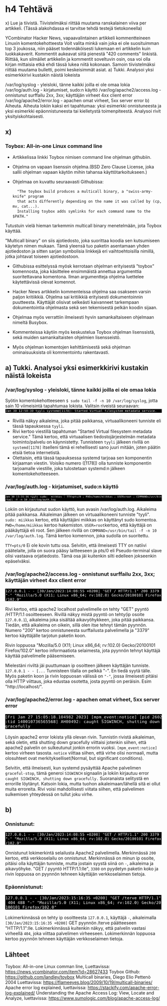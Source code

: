 # h4 Tehtävä

x) Lue ja tiivistä. Tiivistelmäksi riittää muutama ranskalainen viiva per artikkeli. (Tässä alakohdassa ei tarvitse tehdä testejä tietokoneella)

YCombinator Hacker News, vapaavalintainen artikkeli kommentteineen Linuxin komentokehotteesta
Voit valita minkä vain joka ei ole suosituimman top 3 joukossa, niin pääset todennäköisesti lukemaan eri artikkelin kuin luokkakaverit.
Kommentit aukeavat siitä pienestä "420 comments" linkistä.
Riittää, kun silmäilet artikkelin ja kommentit soveltuvin osin, osa voi olla kirjan mittaisia etkä ehdi tässä lukea niitä kokonaan. Samoin tiivistelmäksi riittää muutama bulletti, poimi keskeisimmät asiat.
a) Tukki. Analysoi yksi esimerkkirivi kustakin näistä lokeista

/var/log/syslog - yleisloki, tänne kaikki joilla ei ole omaa lokia
/var/log/auth.log - kirjatumiset, sudo:n käyttö
/var/log/apache2/access.log - onnistunut surffailu 2xx, 3xx; käyttäjän virheet 4xx client error
/var/log/apache2/error.log - apachen omat virheet, 5xx server error
b) Aiheuta. Aiheuta lokiin kaksi eri tapahtumaa: yksi esimerkki onnistuneesta ja yksi esimerkki epäonnistuneesta tai kielletystä toimenpiteestä. Analysoi rivit yksityiskohtaisesti.

## x) 

### Toybox: All-in-one Linux command line

- Artikkelissa linkki Toybox nimisen command line ohjelman githubiin.
- Ohjelma on vapaan lisenssin ohjelma.(BSD Zero Clause License, joka sallii ohjelman vapaan käytön mihin tahansa käyttötarkoitukseen.)
- Ohjelmaa on kuvattu seuraavasti Githubissa: 
    
        "The toybox build produces a multicall binary, a "swiss-army-knife" program
        that acts differently depending on the name it was called by (cp, mv, cat...).
        Installing toybox adds symlinks for each command name to the $PATH."
 
Tutustuin vielä hieman tarkemmin multicall binary menetelmään, jota Toybox käyttää. 
 
"Multicall binary" on siis ajotiedosto, joka suorittaa koodia sen kutsumiseen käytetyn nimen mukaan. Tämä yleensä tuo paketin asentamaan yhden ajotiedoston ja sitten sarjan symbolisia linkkejä eri vaihtoehtoisilla nimillä, jotka johtavat toiseen ajotiedostoon.

- Githubissa esittelyssä myösk kerrotaan ohjelman erityisestä "toybox" komennosta, joka käsittelee ensimmäistä annettua argumenttia suoritettavana komentona. Ilman argumentteja ohjelma luettelee käytettävissä olevat komennot.

- Hacker News artikkelin kommenteissa ohjelma saa osakseen varsin paljon kritiikkiä. Ohjelma sai kritiikkiä erityisesti dokumentoinnin puutteesta. Käyttäjät olisivat selkeästi kaivanneet tarkempaan dokumentointia ohjelmasta sekä sen tekemisestä pelkän koodin sijaan.
- Ohjelmaa myös verrattiin ilmeisesti hyvin samankaltaiseen ohjelmaan nimeltä Busybox.
- Kommenteissa käytiin myös keskustelua Toybox ohjelman lisenssistä, sekä muiden samankaltaisten ohjelmien lisensseistö.
- Myös ohjelman komentojen kehittämisestä sekä ohjelman ominaisuuksista oli kommentointu rakentavasti.

## a) Tukki. Analysoi yksi esimerkkirivi kustakin näistä lokeista

### /var/log/syslog - yleisloki, tänne kaikki joilla ei ole omaa lokia

Syötin komentokehotteeseen ``$ sudo tail -f -n 10 /var/log/syslog``, jotta sain 10 viimeisintä tapahtumaa lokista.
Valitsin riveistä seuraavan:
![Add file: syslog](syslog-rivi.png)

- Rivillä näkyy aikaleima, joka pitää paikkansa, virtuaalikoneeni tunniste eli tässä tapauksessa ``tyyli``. 
- Rivi kertoo viestillä tapahtuman "Started Virtual filesystem metadata service." Tämä kertoo, että virtuaalisen tiedostojärjestelmän metadata toiminto/palvelu on käynnistetty.
Tunnisteen ``tyyli`` jälkeen rivillä on ``systemd[1178]`` itselleni tämä ei rehellisesti sano juuri mitään, joten päätin etsiä tietoa internetistä. 
- Olettaisin, että tässä tapauksessa systemd tarjoaa sen komponentin kirjaaman viestin. Voisiko numero ([1178]) olla tunniste komponentin tarjoamalle viestille, joka tulostetaan systemd:n jälkeen komentokehotteeseen.  

### /var/log/auth.log - kirjatumiset, sudo:n käyttö
![Add file: Auth.log](auth.log-rivi.png)

Lokiin on kirjautunut sudon käyttö, kun avasin /var/log/auth.log. Aikaleima pitää paikkansa. Aikaleiman jälkeen on virtuaalikoneeni tunniste "tyyli". ``sudo: miikkas`` kertoo, että käyttäjäni miikkas on käyttänyt sudo komentoa. ``PWD=/home/miikkas`` kertoo hakemiston. ``USER=root``kertoo, että käyttäjä on pääkäyttäjä eli root. Sen jälkeen rivillä on ``COMMAND=/usr/bin/tail -f -n 10 /var/log/auth.log``. Tämä kertoo komennon, joka sudolla on suoritettu.

``TTY=pts/0`` Ei ole kovin tuttu osa. Selvitin, että ilmeisesti TTY on natiivi päätelaite, jolla on suora pääsy laitteeseen ja pts/0 eli Pseudo-terminal slave olisi vastaava orjatiedosto. Tämä osa jäi kuitenkin silti edelleen jokseenkin epäselväksi.

### /var/log/apache2/access.log - onnistunut surffailu 2xx, 3xx; käyttäjän virheet 4xx client error
![Add file: apache2](apache-access.png)

Rivi kertoo, että apache2 localhost palvelimelle on tehty "GET" pyyntö /HTTP/1.1 osoitteeseen. Rivillä näkyy mistä pyyntö on tehty(ip osoite ``127.0.0.1``), aikaleima joka sisältää aikavyöhykkeen, joka pitää paikkansa. Tiedän, että aikaleima on oikein, sillä olen itse tehnyt tämän pyynnön. Numero "200" kertoo onnistuneesta surffailusta palvelimella ja "3379" kertoo käyttäjälle tarjotun paketin koon. 

Rivin loppuosa "Mozilla/5.0 (X11; Linux x86_64; rv:102.0) Gecko/20100101 Firefox/102.0" kertoo informaatiota selaimesta, jota pyynnön tehnyt käyttäjä käyttää palvelimelle pääsemiseen.

Mielestäni riviltä jäi puuttumaan ip osoitteen jälkeen käyttäjän tunniste. ``127.0.0.1 - - [...`` Tunnisteen tilalla on pelkkä "-". En tiedä syytä tälle. Myös paketin koon ja rivin loppuosan välissä on ``"-"``, jossa ilmeisesti pitäisi olla HTTP viittaus, joka edustaa osotetta, josta pyyntö on peräisin. Esim "http://localhost/".

### /var/log/apache2/error.log - apachen omat virheet, 5xx server error

![Add file: apache error](apache-error.png)

Löysin apache2 error lokista yllä olevan rivin. Tunnistin rivistä aikaleiman, sekä oletin, että shutting down gracefully viittaisi jotenkin siihen, että apache2 palvelin on sulkeutunut jonkin errorin vuoksi. ``[mpm_event:notice]`` kertoo virheen tasosta. ``notice`` viittaa siihen, että virhe olisi normaali, mutta olosuhteet ovat merkitykselliset(Normal, but significant conditions).

Selvitin, että ilmeisesti, kun systemd pysäyttää Apache palvelimen ``graceful-stop``, tämä generoi ``SIGWINCH`` signaalin ja lokiin kirjautuu error ``caught SIGWINCH, shutting down gracefully.`` Suoranaista selitystä en errorille löytänyt. 
Katsoin lokia, mutta tuohon aikaleimaan/lähellä sitä ei ollut muita erroreita. Rivi voisi mahdollisesti viitata siihen, että palvelimen sulkemisen yhteydessä on tullut joku virhe. 

## b)

### Onnistunut:

![Add file: apache2](apache-access.png)

Onnistunut lokimerkintä selailusta Apache2 palvelimella. Merkinnässä ``200`` kertoo, että verkkoselailu on onnistunut. Merkinnässä on minun ip osoite, pitäisi olla käyttäjän tunniste, mutta jostain syystä siinä on ``-``,  aikaleima ja aikavyöhyke. "GET / pyyntö HTTP/1.1:lle", ``3380`` on pyydetyn paketin koko ja rivin loppuosa on pyynnön tehneen käyttäjän verkkoselaimen tietoja.

### Epäonnistunut:

![Add file: apache2 error](apache-palvelin-error.png)

Lokimerkinnässä on tehty ip osoitteesta ``127.0.0.1``, käyttäjä ``-``, aikaleimalla ``[30/Jan/2023:15:16:35 +0200]`` GET pyynnön /terve päätteeseen "HTTP/1.1":lle. Lokimerkinnässä kuitenkin näkyy, että palvelin vastasi virheellä ``404``, joka viittaa palvelimen virheeseen. Lokimerkinnän loppuosa kertoo pyynnön tehneen käyttäjän verkkoselaimen tietoja.

## Lähteet

Toybox: All-in-one Linux comman line, Luettavissa: https://news.ycombinator.com/item?id=28627433
Toybox Github: https://github.com/landley/toybox
Multicall binaries, Diego Elio Pettenò 2004 Luettavissa: https://flameeyes.blog/2009/10/19/multicall-binaries/
Apache error log explained, luettavissa: https://stackify.com/apache-error-log-explained/
Understanding the Apache Access Log: View, Locate and Analyze, luettavissa: https://www.sumologic.com/blog/apache-access-log/
